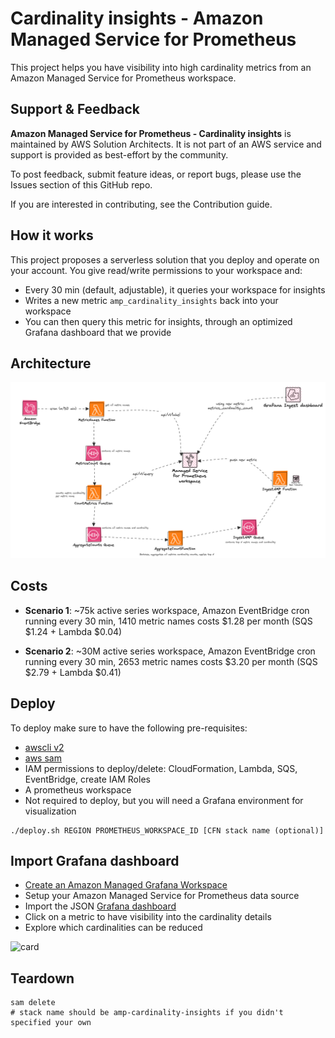 # Cardinality insights - Amazon Managed Service for Prometheus

This project helps you have visibility into high cardinality metrics from an
Amazon Managed Service for Prometheus workspace.

## Support & Feedback

**Amazon Managed Service for Prometheus - Cardinality insights** is maintained
by AWS Solution Architects. It is not part of an AWS service and support is
provided as best-effort by the community.

To post feedback, submit feature ideas, or report bugs, please use the Issues
section of this GitHub repo.

If you are interested in contributing, see the Contribution guide.

## How it works

This project proposes a serverless solution that you deploy and operate on your
account. You give read/write permissions to your workspace and:

- Every 30 min (default, adjustable), it queries your workspace for insights
- Writes a new metric `amp_cardinality_insights` back into your workspace
- You can then query this metric for insights, through an optimized Grafana
dashboard that we provide

## Architecture

![architecture](assets/arch.png)

## Costs

- **Scenario 1**: ~75k active series workspace, Amazon EventBridge cron running
every 30 min, 1410 metric names costs $1.28 per month (SQS $1.24 + Lambda $0.04)

- **Scenario 2**: ~30M active series workspace, Amazon EventBridge cron running
every 30 min, 2653 metric names costs $3.20 per month (SQS $2.79 + Lambda $0.41)

## Deploy

To deploy make sure to have the following pre-requisites:

- [awscli v2](https://docs.aws.amazon.com/cli/latest/userguide/getting-started-install.html)
- [aws sam](https://docs.aws.amazon.com/serverless-application-model/latest/developerguide/install-sam-cli.html)
- IAM permissions to deploy/delete: CloudFormation, Lambda, SQS, EventBridge, create IAM Roles
- A prometheus workspace
- Not required to deploy, but you will need a Grafana environment for visualization

```console
./deploy.sh REGION PROMETHEUS_WORKSPACE_ID [CFN stack name (optional)]
```

## Import Grafana dashboard

- [Create an Amazon Managed Grafana Workspace](https://docs.aws.amazon.com/grafana/latest/userguide/AMG-create-workspace.html)
- Setup your Amazon Managed Service for Prometheus data source
- Import the JSON [Grafana dashboard](./dashboard/dashboard.json)
- Click on a metric to have visibility into the cardinality details
- Explore which cardinalities can be reduced

<img width="1914" alt="card" src="https://github.com/user-attachments/assets/db214c22-481c-43e2-8792-670deed8f75e">


## Teardown

```
sam delete
# stack name should be amp-cardinality-insights if you didn't specified your own
```
